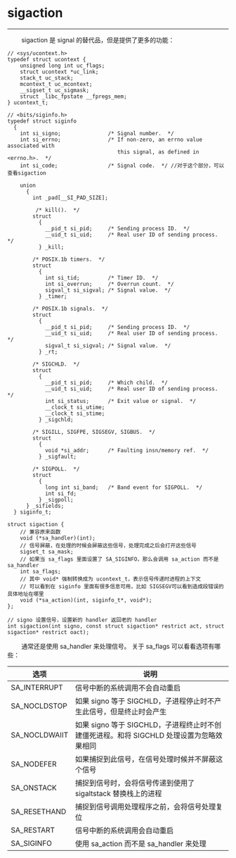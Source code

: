 # sigaction
***

&emsp;&emsp;
sigaction 是 signal 的替代品，但是提供了更多的功能：

    // <sys/ucontext.h>
    typedef struct ucontext {
        unsigned long int uc_flags;
        struct ucontext *uc_link;
        stack_t uc_stack;
        mcontext_t uc_mcontext;
        __sigset_t uc_sigmask;
        struct _libc_fpstate __fpregs_mem;
    } ucontext_t;
    
    // <bits/siginfo.h>
    typedef struct siginfo
      {
        int si_signo;               /* Signal number.  */
        int si_errno;               /* If non-zero, an errno value associated with
                                       this signal, as defined in <errno.h>.  */
        int si_code;                /* Signal code.  */ //对于这个部分，可以查看sigaction
    
        union
          {
            int _pad[__SI_PAD_SIZE];
    
             /* kill().  */
            struct
              {
                __pid_t si_pid;     /* Sending process ID.  */
                __uid_t si_uid;     /* Real user ID of sending process.  */
              } _kill;
    
            /* POSIX.1b timers.  */
            struct
              {
                int si_tid;         /* Timer ID.  */
                int si_overrun;     /* Overrun count.  */
                sigval_t si_sigval; /* Signal value.  */
              } _timer;
    
            /* POSIX.1b signals.  */
            struct
              {
                __pid_t si_pid;     /* Sending process ID.  */
                __uid_t si_uid;     /* Real user ID of sending process.  */
                sigval_t si_sigval; /* Signal value.  */
              } _rt;
    
            /* SIGCHLD.  */
            struct
              {
                __pid_t si_pid;     /* Which child.  */
                __uid_t si_uid;     /* Real user ID of sending process.  */
                int si_status;      /* Exit value or signal.  */
                __clock_t si_utime;
                __clock_t si_stime;
              } _sigchld;
    
            /* SIGILL, SIGFPE, SIGSEGV, SIGBUS.  */
            struct
              {
                void *si_addr;      /* Faulting insn/memory ref.  */
              } _sigfault;
    
            /* SIGPOLL.  */
            struct
              {
                long int si_band;   /* Band event for SIGPOLL.  */
                int si_fd;
              } _sigpoll;
          } _sifields;
      } siginfo_t;
    
    struct sigaction {
        // 兼容原来函数
        void (*sa_handler)(int);    
        // 信号屏蔽，在处理的时候会屏蔽这些信号，处理完成之后会打开这些信号
        sigset_t sa_mask;           
        // 如果当 sa_flags 里面设置了 SA_SIGINFO，那么会调用 sa_action 而不是 sa_handler
        int sa_flags;
        // 其中 void* 强制转换成为 ucontext_t，表示信号传递时进程的上下文
        // 可以看到在 siginfo 里面有很多信息可用，比如 SIGSEGV可以看到造成段错误的具体地址在哪里
        void (*sa_action)(int, siginfo_t*, void*);
    };
    
    // signo 设置信号，设置新的 handler 返回老的 handler
    int sigaction(int signo, const struct sigaction* restrict act, struct sigaction* restrict oact);

&emsp;&emsp;
通常还是使用 sa\_handler 来处理信号。
关于 sa\_flags 可以看看选项有哪些：

|选项|说明|
| --- | --- |
|SA\_INTERRUPT|信号中断的系统调用不会自动重启|
|SA\_NOCLDSTOP|如果 signo 等于 SIGCHLD，子进程停止时不产生此信号，但是终止时会产生|
|SA\_NOCLDWAIIT|如果 signo 等于 SIGCHLD，子进程终止时不创建僵死进程。和将 SIGCHLD 处理设置为忽略效果相同|
|SA\_NODEFER|如果捕捉到此信号，在信号处理时候并不屏蔽这个信号|
|SA\_ONSTACK|捕捉到信号时，会将信号传递到使用了 sigaltstack 替换栈上的进程|
|SA\_RESETHAND|捕捉到信号调用处理程序之前，会将信号处理复位|
|SA\_RESTART|信号中断的系统调用会自动重启|
|SA\_SIGINFO|使用 sa\_action 而不是 sa\_handler 来处理|